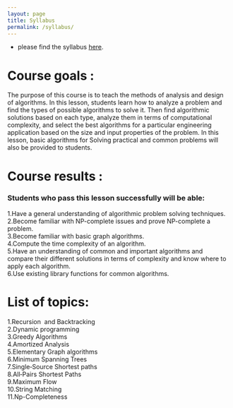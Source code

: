 ```yaml
---
layout: page
title: Syllabus
permalink: /syllabus/
---
```


- please find the syllabus [here](/static_files/syllabus/DA_schedule.xlsx).

<h1>Course goals :</h1>
The purpose of this course is to teach the methods of analysis and design of algorithms. In this lesson, students learn how to analyze a problem and find the types of possible algorithms to solve it. Then find algorithmic solutions based on each type, analyze them in terms of computational complexity, and select the best algorithms for a particular engineering application based on the size and input properties of the problem. In this lesson, basic algorithms for Solving practical and common problems will also be provided to students.
<h1>Course results :</h1>
<h3>Students who pass this lesson successfully will be able:</h3>
1.Have a general understanding of algorithmic problem solving techniques.
<br>2.Become familiar with NP-complete issues and prove NP-complete a problem.
<br>3.Become familiar with basic graph algorithms.
<br>4.Compute the time complexity of an algorithm.
<br>5.Have an understanding of common and important algorithms and compare their different solutions in terms of complexity and know where to apply each algorithm.
<br>6.Use existing library functions for common algorithms.
<h1>List of topics:</h1>
1.Recursion  and Backtracking
<br>2.Dynamic programming
<br>3.Greedy Algorithms
<br>4.Amortized Analysis
<br>5.Elementary Graph algorithms
<br>6.Minimum Spanning Trees
<br>7.Single‐Source Shortest paths
<br>8.All‐Pairs Shortest Paths
<br>9.Maximum Flow
<br>10.String Matching
<br>11.Np-Completeness





